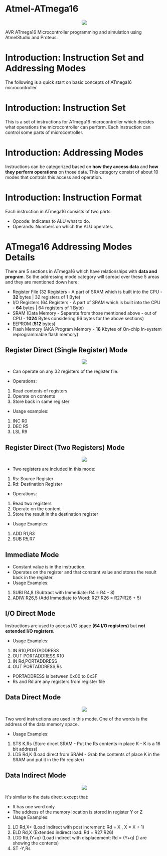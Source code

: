 # Atmel-ATmega16


<p align="center">
  <img src="http://uupload.ir/files/2wv_avr-studio-logo.jpg">
</p>

AVR ATmega16 Microcontroller programming and simulation using AtmelStudio and Proteus.

# Introduction: Instruction Set and Addressing Modes
The following is a quick start on basic concepts of ATmega16 microcontroller.

# Introduction: Instruction Set
This is a set of instructions for ATmega16 microcontroller which decides what operations the microcontroller can perform. Each instruction can control some parts of microcontroller.

# Introduction: Addressing Modes
Instructions can be categorized based on **how they access data** and **how they perform operations** on those data. This category consist of about 10 modes that controls this access and operation.

# Introduction: Instruction Format
Each instruction in ATmega16 consists of two parts:
* Opcode: Indicates to ALU what to do.
* Operands: Numbers on which the ALU operates.

# ATmega16 Addressing Modes Details
There are 5 sections in ATmega16 which have relationships with **data and program**. So the addressing mode category will spread over these 5 areas and they are mentioned down here:
* Register File (32 Registers - A part of SRAM which is built into the CPU - **32** bytes | 32 registers of 1 Byte)
* I/O Registers (64 Registers - A part of SRAM which is built into the CPU - **64** bytes | 64 registers of 1 Byte)
* SRAM (Data Memory - Separate from those mentioned above - out of CPU - **1024** Bytes considering 96 bytes for the above sections)
* EEPROM (**512** bytes)
* Flash Memory (AKA Program Memory - **16** Kbytes of On-chip In-system reprogrammable flash memory)

## Register Direct (Single Register) Mode
<p align="center">
  <img src="http://uupload.ir/files/2xms_register_direct.png">
</p>

* Can operate on any 32 registers of the register file.

* Operations:
1. Read contents of registers 
2. Operate on contents
3. Store back in same register

* Usage examples:
1. INC R0
2. DEC R5
3. LSL R9


## Register Direct (Two Registers) Mode
<p align="center">
  <img src="http://uupload.ir/files/7nky_register_direct(two_regs).png">
</p>

* Two registers are included in this mode:
1. Rs: Source Register
2. Rd: Destination Register

* Operations:
1. Read two registers
2. Operate on the content
3. Store the result in the destination register

* Usage Examples:
1. ADD R1,R3
2. SUB R5,R7

## Immediate Mode
* Constant value is in the instruction.
* Operates on the register and that constant value and stores the result back in the register.
* Usage Examples:
1. SUBI R4,8 (Subtract with Immediate: R4 = R4 - 8)
2. ADIW R26,5 (Add Immediate to Word: R27:R26 = R27:R26 + 5)

## I/O Direct Mode
Instructions are used to access I/O space **(64 I/O registers)** but **not extended I/O registers**.
* Usage Examples:
1. IN R10,PORTADDRESS
2. OUT PORTADDRESS,R10
3. IN Rd,PORTADDRESS
4. OUT PORTADDRESS,Rs
* PORTADDRESS is between 0x00 to 0x3F
* Rs and Rd are any registers from register file

## Data Direct Mode
<p align="center">
  <img src="http://uupload.ir/files/m8vm_datadirect_mode.png">
</p>

Two word instructions are used in this mode. One of the words is the address of the data memory space.
* Usage Examples:
1. STS K,Rs (Store dircet SRAM - Put the Rs contents in place K - K is a 16 bit address)
2. LDS Rd,K (Load direct from SRAM - Grab the contents of place K in the SRAM and put it in the Rd register)


## Data Indirect Mode
<p align="center">
  <img src="http://uupload.ir/files/l6vn_data_indirect_mode.png">
</p>

It's similar to the data direct except that:
* It has one word only
* The address of the memory location is stored in register Y or Z
* Usage Examples:
1. LD Rd,X+ (Load indirect with post increment: Rd = X , X = X + 1)
2. ELD Rd,X (Extended indirect load: Rd = R27:R26)
3. LDD Rd,(Y+q) (Load indirect with displacement: Rd = (Y+q) () are showing the contents)
4. ST -Y,Rs
